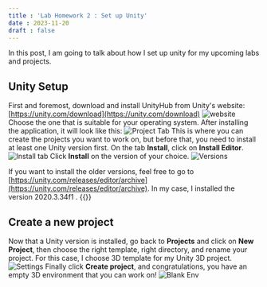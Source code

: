 ```yaml
---
title : 'Lab Homework 2 : Set up Unity'
date : 2023-11-20
draft : false
---
```


In this post, I am going to talk about how I set up unity for my upcoming labs and projects.

## Unity Setup
First and foremost, download and install UnityHub from Unity's website: [https://unity.com/download](https://unity.com/download)
![website](/images/labhomework2/unitysite.png)
Choose the one that is suitable for your operating system. After installing the application, it will look like this:
![Project Tab](/images/labhomework2/hub_projects.png)
This is where you can create the projects you want to work on, but before that, you need to install at least one Unity version first.
On the tab **Install**, click on **Install Editor**.
![Install tab](/images/labhomework2/hub_install.png)
Click **Install** on the version of your choice.
![Versions](/images/labhomework2/hub_versions.png)

If you want to install the older versions, feel free to go to 
[https://unity.com/releases/editor/archive](https://unity.com/releases/editor/archive). In my case, I installed the version 2020.3.34f1 . 
{{<youtube vN9asLRLVtk>}}
## Create a new project
Now that a Unity version is installed, go back to **Projects** and click on **New Project**, then choose the right template, right directory, and rename your project. For this case, I choose 3D template for my Unity 3D project. 
![Settings](/images/labhomework2/hub_newproject.png)
Finally click **Create project**, and congratulations, you have an empty 3D environment that you can work on! 
![Blank Env](/images/labhomework2/emptyEnv.png)